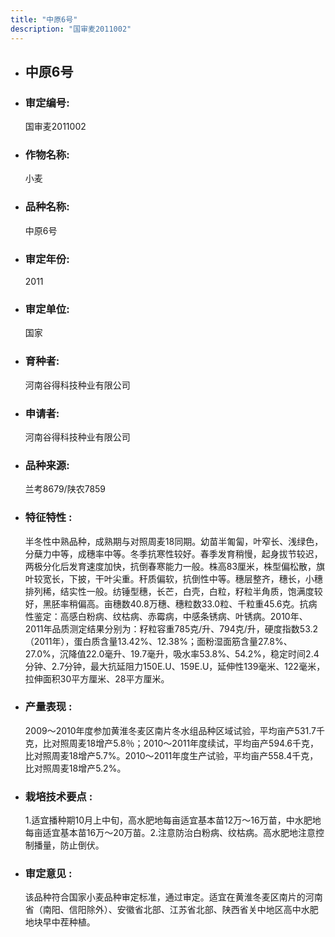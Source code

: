 ```yaml
---
title: "中原6号"
description: "国审麦2011002"
---
```

* ## 中原6号
* ###  审定编号:  
   国审麦2011002

*  ### 作物名称:  
   小麦

*   ###  品种名称: 
    中原6号

*   ### 审定年份: 
    2011

*   ### 审定单位:  
    国家

*   ### 育种者:  
    河南谷得科技种业有限公司

*   ### 申请者:  
    河南谷得科技种业有限公司

*   ### 品种来源:  
    兰考8679/陕农7859

*   ### 特征特性 : 
    半冬性中熟品种，成熟期与对照周麦18同期。幼苗半匍匐，叶窄长、浅绿色，分蘖力中等，成穗率中等。冬季抗寒性较好。春季发育稍慢，起身拔节较迟，两极分化后发育速度加快，抗倒春寒能力一般。株高83厘米，株型偏松散，旗叶较宽长，下披，干叶尖重。秆质偏软，抗倒性中等。穗层整齐，穗长，小穗排列稀，结实性一般。纺锤型穗，长芒，白壳，白粒，籽粒半角质，饱满度较好，黑胚率稍偏高。亩穗数40.8万穗、穗粒数33.0粒、千粒重45.6克。抗病性鉴定：高感白粉病、纹枯病、赤霉病，中感条锈病、叶锈病。2010年、2011年品质测定结果分别为：籽粒容重785克/升、794克/升，硬度指数53.2（2011年），蛋白质含量13.42%、12.38%；面粉湿面筋含量27.8%、27.0%，沉降值22.0毫升、19.7毫升，吸水率53.8%、54.2%，稳定时间2.4分钟、2.7分钟，最大抗延阻力150E.U、159E.U，延伸性139毫米、122毫米，拉伸面积30平方厘米、28平方厘米。

*   ### 产量表现 : 
    2009～2010年度参加黄淮冬麦区南片冬水组品种区域试验，平均亩产531.7千克，比对照周麦18增产5.8％；2010～2011年度续试，平均亩产594.6千克，比对照周麦18增产5.7%。2010～2011年度生产试验，平均亩产558.4千克，比对照周麦18增产5.2%。

*   ### 栽培技术要点 : 
    1.适宜播种期10月上中旬，高水肥地每亩适宜基本苗12万～16万苗，中水肥地每亩适宜基本苗16万～20万苗。2.注意防治白粉病、纹枯病。高水肥地注意控制播量，防止倒伏。

*   ### 审定意见 : 
    该品种符合国家小麦品种审定标准，通过审定。适宜在黄淮冬麦区南片的河南省（南阳、信阳除外）、安徽省北部、江苏省北部、陕西省关中地区高中水肥地块早中茬种植。
